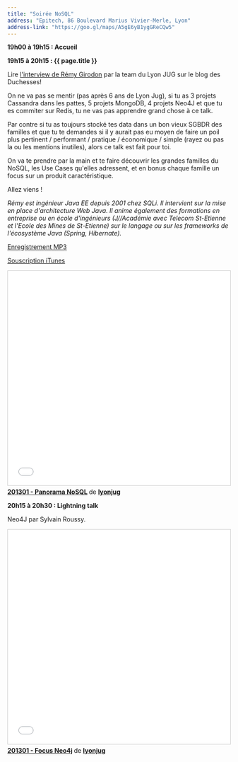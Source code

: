 ```yaml
---
title: "Soirée NoSQL"
address: "Epitech, 86 Boulevard Marius Vivier-Merle, Lyon"
address-link: "https://goo.gl/maps/A5gE6yB1ygGReCQw5"
---
```


**19h00 à 19h15 : Accueil**

**19h15 à 20h15 : {{ page.title }}**

Lire
[l'interview de Rémy Girodon](http://www.duchess-france.org/ecosysteme-nosql-avec-remy-girodon/)
par la team du Lyon JUG sur le blog des Duchesses!

On ne va pas se mentir (pas après 6 ans de Lyon Jug), si tu as 3 projets Cassandra dans les pattes, 5 projets MongoDB, 4 projets Neo4J et que tu es commiter sur Redis, tu ne vas pas apprendre grand chose à ce talk.

Par contre si tu as toujours stocké tes data dans un bon vieux SGBDR des familles et que tu te demandes si il y aurait pas eu moyen de faire un poil plus pertinent / performant / pratique / économique / simple (rayez ou pas la ou les mentions inutiles), alors ce talk est fait pour toi.

On va te prendre par la main et te faire découvrir les grandes familles du NoSQL, les Use Cases qu'elles adressent, et en bonus chaque famille un focus sur un produit caractéristique.

Allez viens !

*Rémy est ingénieur Java EE depuis 2001 chez SQLi.
Il intervient sur la mise en place d'architecture Web Java.
Il anime également des formations en entreprise ou en école d'ingénieurs (J//Académie avec Telecom St-Etienne et l'Ecole des Mines de St-Etienne) sur le langage ou sur les frameworks de l'écosystème Java (Spring, Hibernate).*

[Enregistrement MP3](http://pod.cast-it.fr/lyonjug-15-01-2013-nosql.mp3)

[Souscription iTunes](http://itunes.apple.com/fr/podcast/cast-it/id438995372)

<iframe src="//www.slideshare.net/slideshow/embed_code/key/nzIHAndJ18JRqx" width="595" height="485" frameborder="0" marginwidth="0" marginheight="0" scrolling="no" style="border:1px solid #CCC; border-width:1px; margin-bottom:5px; max-width: 100%;" allowfullscreen> </iframe> <div style="margin-bottom:5px"> <strong> <a href="//www.slideshare.net/lyonjug/201301-panorama-nosql" title="201301 - Panorama NoSQL" target="_blank">201301 - Panorama NoSQL</a> </strong> de <strong><a href="https://www.slideshare.net/lyonjug" target="_blank">lyonjug</a></strong> </div>

**20h15 à 20h30 : Lightning talk**

Neo4J par Sylvain Roussy.

<iframe src="//www.slideshare.net/slideshow/embed_code/key/C6AXquZjBgl9EK" width="595" height="485" frameborder="0" marginwidth="0" marginheight="0" scrolling="no" style="border:1px solid #CCC; border-width:1px; margin-bottom:5px; max-width: 100%;" allowfullscreen> </iframe> <div style="margin-bottom:5px"> <strong> <a href="//www.slideshare.net/lyonjug/201301-focus-neo4j" title="201301 - Focus Neo4j" target="_blank">201301 - Focus Neo4j</a> </strong> de <strong><a href="https://www.slideshare.net/lyonjug" target="_blank">lyonjug</a></strong> </div>